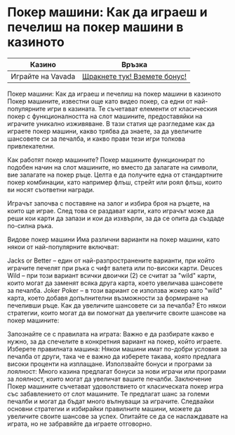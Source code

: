 # Покер машини: Как да играеш и печелиш на покер машини в казиното
| Казино                   | Връзка                                                                                         |
|--------------------------|------------------------------------------------------------------------------------------------|
| Играйте на Vavada        | [Щракнете тук! Вземете бонус!](https://partnervavadarv.com/?promo=664c53c2-c126-47df-a9b6-e93726155fae&target=register) |

Покер машини: Как да играеш и печелиш на покер машини в казиното
Покер машините, известни още като видео покер, са едни от най-популярните игри в казината. Те съчетават елементи от класическия покер с функционалността на слот машините, предоставяйки на играчите уникално изживяване. В тази статия ще разгледаме как да играете покер машини, какво трябва да знаете, за да увеличите шансовете си за печалба, и какво прави тези игри толкова привлекателни.

Как работят покер машините?
Покер машините функционират по подобен начин на слот машините, но вместо да залагате на символи, вие залагате на покер ръце. Целта е да получите една от стандартните покер комбинации, като например флъш, стрейт или роял флъш, които ви носят съответни награди.

Играчът започва с поставяне на залог и избира броя на ръцете, на които ще играе. След това се раздават карти, като играчът може да реши кои карти да запази и кои да изхвърли, за да се опита да създаде по-силна ръка.

Видове покер машини
Има различни варианти на покер машини, като някои от най-популярните включват:

Jacks or Better – един от най-разпространените варианти, при който играчите печелят при ръка с чифт валета или по-високи карти.
Deuces Wild – при този вариант всички двоички (2) се считат за "wild" карти, които могат да заменят всяка друга карта, което увеличава шансовете за печалба.
Joker Poker – в този вариант се използва жокер като "wild" карта, което добавя допълнителни възможности за формиране на печеливши ръце.
Как да увеличите шансовете си за печалба?
Ето някои стратегии, които могат да ви помогнат да увеличите своите шансове на покер машините:

Запознайте се с правилата на играта: Важно е да разбирате какво е нужно, за да спечелите в конкретния вариант на покер, който играете.
Изберете правилната машина: Някои машини имат по-добри условия за печалба от други, така че е важно да изберете такава, която предлага високи проценти на изплащане.
Използвайте бонуси и програми за лоялност: Много казина предлагат бонуси за нови играчи или програми за лоялност, които могат да увеличат вашите печалби.
Заключение
Покер машините съчетават удоволствието от класическата покер игра със забавлението от слот машините. Те предлагат шанс за големи печалби и могат да бъдат много вълнуващи за играчите. Следвайки основни стратегии и избирайки правилните машини, можете да увеличите своите шансове за успех. Опитайте се да се наслаждавате на играта, но не забравяйте да играете отговорно.
